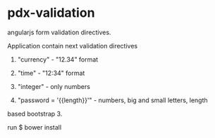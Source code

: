 # pdx-validation
angularjs form validation directives.

Application contain next validation directives

1) "currency" - "12.34" format

2) "time" - "12:34" format

3) "integer" - only numbers

4) "password = '{{length}}'" - numbers, big and small letters, length

based bootstrap 3.

run $ bower install